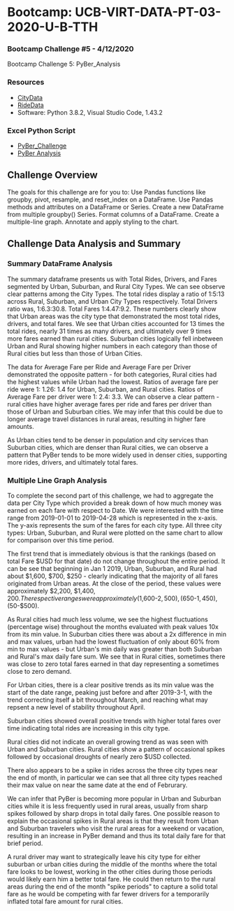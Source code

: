 # Bootcamp: UCB-VIRT-DATA-PT-03-2020-U-B-TTH
### Bootcamp Challenge #5 - 4/12/2020
Bootcamp Challenge 5: PyBer_Analysis

### Resources
- [CityData](https://courses.bootcampspot.com/courses/140/files/36435)
- [RideData](https://courses.bootcampspot.com/courses/140/files/36482)
- Software: Python 3.8.2, Visual Studio Code, 1.43.2

### Excel Python Script
- [PyBer_Challenge](PyBer_Challenge.ipynb)
- [PyBer Analysis](analysis/fare_sum_city_type.png)

## Challenge Overview
The goals for this challenge are for you to:
    Use Pandas functions like groupby, pivot, resample, and reset_index on a DataFrame.
    Use Pandas methods and attributes on a DataFrame or Series.
    Create a new DataFrame from multiple groupby() Series.
    Format columns of a DataFrame.
    Create a multiple-line graph.
    Annotate and apply styling to the chart.
    
## Challenge Data Analysis and Summary
### Summary DataFrame Analysis
The summary dataframe presents us with Total Rides, Drivers, and Fares segmented by Urban, Suburban, and Rural City Types. We can see observe clear patterns among the City Types. The total rides display a ratio of 1:5:13 across Rural, Suburban, and Urban City Types respectively. Total Drivers ratio was, 1:6.3:30.8. Total Fares 1:4.47:9.2. These numbers clearly show that Urban areas was the city type that demonstrated the most total rides, drivers, and total fares. We see that Urban cities accounted for 13 times the total rides, nearly 31 times as many drivers, and ultimately over 9 times more fares earned than rural cities. Suburban cities logically fell inbetween Urban and Rural showing higher numbers in each category than those of Rural cities but less than those of Urban Cities. 

The data for Average Fare per Ride and Average Fare per Driver demonstrated the opposite pattern - for both categories, Rural cities had the highest values while Urban had the lowest. Ratios of average fare per ride were 1: 1.26: 1.4 for Urban, Suburban, and Rural cities. Ratios of Average Fare per driver were 1: 2.4: 3.3. We can observe a clear pattern - rural cities have higher average fares per ride and fares per driver than those of Urban and Suburban cities. We may infer that this could be due to longer average travel distances in rural areas, resulting in higher fare amounts.

As Urban cities tend to be denser in population and city services than Suburban cities, which are denser than Rural cities, we can observe a pattern that PyBer tends to be more widely used in denser cities, supporting more rides, drivers, and ultimately total fares. 

### Multiple Line Graph Analysis
To complete the second part of this challenge, we had to aggregate the data per City Type which provided a break down of how much money was earned on each fare with respect to Date. We were interested with the time range from 2019-01-01 to 2019-04-28 which is represented in the x-axis. The y-axis represents the sum of the fares for each city type. All three city types: Urban, Suburban, and Rural were plotted on the same chart to allow for comparison over this time period.

The first trend that is immediately obvious is that the rankings (based on total Fare $USD for that date) do not change throughout the entire period. It can be see that beginning in Jan 1 2019, Urban, Suburban, and Rural had about $1,600, $700, $250 - clearly indicating that the majority of all fares originated from Urban areas. At the close of the period, these values were approximately $2,200, $1,400, $200. The respective ranges were approximately ($1,600-$2,500), ($650-$1,450), ($50-$500).

As Rural cities had much less volume, we see the highest fluctuations (percentage wise) throughout the months evaluated with peak values 10x from its min value. In Suburban cities there was about a 2x difference in min and max values, urban had the lowest fluctuation of only about 60% from min to max values - but Urban's min daily was greater than both Suburban and Rural's max daily fare sum. We see that in Rural cities, sometimes there was close to zero total fares earned in that day representing a sometimes close to zero demand. 

For Urban cities, there is a clear positive trends as its min value was the start of the date range, peaking just before and after 2019-3-1, with the trend correcting itself a bit throughout March, and reaching what may repsent a new level of stability throughout April. 

Suburban cities showed overall positive trends with higher total fares over time indicating total rides are increasing in this city type. 

Rural cities did not indicate an overall growing trend as was seen with Urban and Suburban cities. Rural cities show a pattern of occasional spikes followed by occasional droughts of nearly zero $USD collected.

There also appears to be a spike in rides across the three city types near the end of month, in particular we can see that all three city types reached their max value on near the same date at the end of Februrary. 

We can infer that PyBer is becoming more popular in Urban and Suburban cities while it is less frequently used in rural areas, usually from sharp spikes followed by sharp drops in total daily fares. One possible reason to explain the occasional spikes in Rural areas is that they result from Urban and Suburban travelers who visit the rural areas for a weekend or vacation, resulting in an increase in PyBer demand and thus its total daily fare for that brief period. 

A rural driver may want to strategically leave his city type for either suburban or urban cities during the middle of the months where the total fare looks to be lowest, working in the other cities during those periods would likely earn him a better total fare. He could then return to the rural areas during the end of the month "spike periods" to capture a solid total fare as he would be competing with far fewer drivers for a temporarily inflated total fare amount for rural cities.
